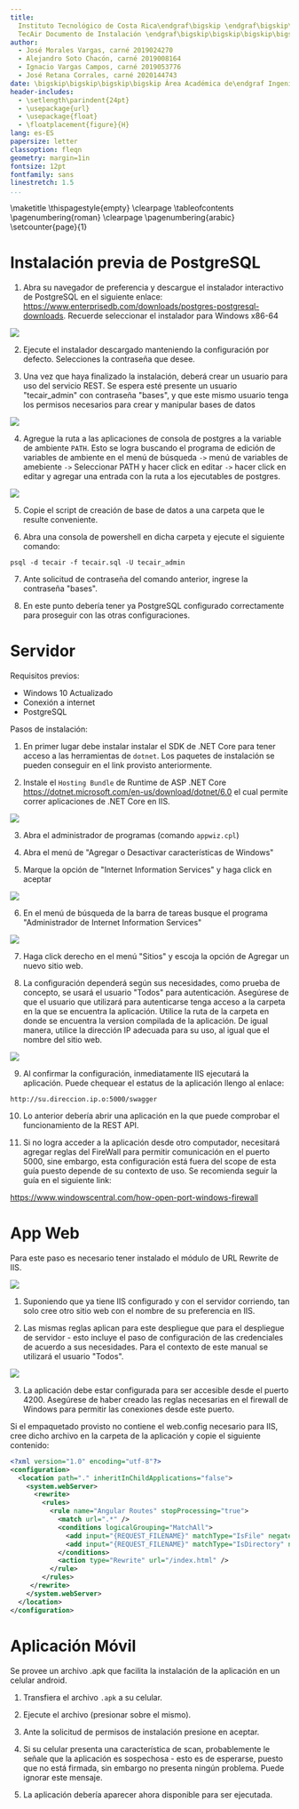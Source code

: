```yaml
---
title:
  Instituto Tecnológico de Costa Rica\endgraf\bigskip \endgraf\bigskip\bigskip\
  TecAir Documento de Instalación \endgraf\bigskip\bigskip\bigskip\bigskip
author:
  - José Morales Vargas, carné 2019024270
  - Alejandro Soto Chacón, carné 2019008164
  - Ignacio Vargas Campos, carné 2019053776
  - José Retana Corrales, carné 2020144743
date: \bigskip\bigskip\bigskip\bigskip Área Académica de\endgraf Ingeniería en Computadores \endgraf\bigskip\bigskip\ Bases de Datos \endgraf  (CE3101) \endgraf\bigskip\bigskip Profesor Marco Rivera Meneses \endgraf\vfill  Semestre I 2022
header-includes:
  - \setlength\parindent{24pt}
  - \usepackage{url}
  - \usepackage{float}
  - \floatplacement{figure}{H}
lang: es-ES
papersize: letter
classoption: fleqn
geometry: margin=1in
fontsize: 12pt
fontfamily: sans
linestretch: 1.5
...
```


\maketitle
\thispagestyle{empty}
\clearpage
\tableofcontents
\pagenumbering{roman}
\clearpage
\pagenumbering{arabic}
\setcounter{page}{1}


# Instalación previa de PostgreSQL

1. Abra su navegador de preferencia y descargue el instalador interactivo de PostgreSQL en el siguiente enlace: <https://www.enterprisedb.com/downloads/postgres-postgresql-downloads>. Recuerde seleccionar el instalador para Windows x86-64

![](imgs/postgres.png)

2. Ejecute el instalador descargado manteniendo la configuración por defecto. Selecciones la contraseña que desee.

3. Una vez que haya finalizado la instalación, deberá crear un usuario para uso del servicio REST. Se espera esté presente un usuario "tecair\_admin" con contraseña "bases", y que este mismo usuario tenga los permisos necesarios para crear y manipular bases de datos

![](imgs/postgres_usuario.png)

4. Agregue la ruta a las aplicaciones de consola de postgres a la variable de ambiente `PATH`. Esto se logra buscando el programa de edición de variables de ambiente en el menú de búsqueda `->` menú de variables de amebiente `->` Seleccionar PATH y hacer click en editar `->` hacer click en editar y agregar una entrada con la ruta a los ejecutables de postgres.

![](imgs/postgres_pathenv.png)

5. Copie el script de creación de base de datos a una carpeta que le resulte conveniente.

6. Abra una consola de powershell en dicha carpeta y ejecute el siguiente comando:

```Shell
psql -d tecair -f tecair.sql -U tecair_admin
```

7. Ante solicitud de contraseña del comando anterior, ingrese la contraseña "bases".

8. En este punto debería tener ya PostgreSQL configurado correctamente para proseguir con las otras configuraciones. 

# Servidor 

Requisitos previos:

- Windows 10 Actualizado
- Conexión a internet
- PostgreSQL 

Pasos de instalación:

1. En primer lugar debe instalar instalar el SDK de .NET Core para tener acceso a las herramientas de `dotnet`. Los paquetes de instalación se pueden conseguir en el link provisto anteriormente.

2. Instale el `Hosting Bundle` de Runtime de ASP .NET Core  <https://dotnet.microsoft.com/en-us/download/dotnet/6.0> el cual permite correr aplicaciones de .NET Core en IIS.

![](imgs/hostingbundle.png)

3. Abra el administrador de programas (comando `appwiz.cpl`)

4. Abra el menú de "Agregar o Desactivar características de Windows"

5. Marque la opción de "Internet Information Services" y haga click en aceptar

![](imgs/iis.png)

6. En el menú de búsqueda de la barra de tareas busque el programa "Administrador de Internet Information Services"

![](imgs/adminiis.png)

7. Haga click derecho en el menú "Sitios" y escoja la opción de Agregar un nuevo sitio web.

8. La configuración dependerá según sus necesidades, como prueba de concepto, se usará el usuario "Todos" para autenticación. Asegúrese de que el usuario que utilizará para autenticarse tenga acceso a la carpeta en la que se encuentra la aplicación. Utilice la ruta de la carpeta en donde se encuentra la version compilada de la aplicación. De igual manera, utilice la dirección IP adecuada para su uso, al igual que el nombre del sitio web. 

![](imgs/config_sitio.png)

9. Al confirmar la configuración, inmediatamente IIS ejecutará la aplicación. Puede chequear el estatus de la aplicación llengo al enlace:

```
http://su.direccion.ip.o:5000/swagger
```

10. Lo anterior debería abrir una aplicación en la que puede comprobar el funcionamiento de la REST API.

11. Si no logra acceder a la aplicación desde otro computador, necesitará agregar reglas del FireWall para permitir comunicación en el puerto 5000, sine embargo, esta configuración está fuera del scope de esta guía puesto depende de su contexto de uso. Se recomienda seguir la guía en el siguiente link:

<https://www.windowscentral.com/how-open-port-windows-firewall>

# App Web

Para este paso es necesario tener instalado el módulo de URL Rewrite de IIS.

![](imgs/url_rewrite.png)

1. Suponiendo que ya tiene IIS configurado y con el servidor corriendo, tan solo cree otro sitio web con el nombre de su preferencia en IIS.

2. Las mismas reglas aplican para este despliegue que para el despliegue de servidor - esto incluye el paso de configuración de las credenciales de acuerdo a sus necesidades. Para el contexto de este manual se utilizará el usuario "Todos".

![](imgs/configwebapp.png)

3. La aplicación debe estar configurada para ser accesible desde el puerto 4200. Asegúrese de haber creado las reglas necesarias en el firewall de Windows para permitir las conexiones desde este puerto.

Si el empaquetado provisto no contiene el web.config necesario para IIS, cree dicho archivo en la carpeta de la aplicación y copie el siguiente contenido:

```XML
<?xml version="1.0" encoding="utf-8"?>
<configuration>
  <location path="." inheritInChildApplications="false">
    <system.webServer>
      <rewrite>
    	<rules>
      	  <rule name="Angular Routes" stopProcessing="true">
            <match url=".*" />
            <conditions logicalGrouping="MatchAll">
              <add input="{REQUEST_FILENAME}" matchType="IsFile" negate="true" />
              <add input="{REQUEST_FILENAME}" matchType="IsDirectory" negate="true" />
            </conditions>
            <action type="Rewrite" url="/index.html" />
      	  </rule>
    	</rules>
     </rewrite>
    </system.webServer>
  </location>
</configuration>
```

# Aplicación Móvil

Se provee un archivo .apk que facilita la instalación de la aplicación en un celular android.

1. Transfiera el archivo `.apk` a su celular. 

1. Ejecute el archivo (presionar sobre el mismo).

2. Ante la solicitud de permisos de instalación presione en aceptar.

3. Si su celular presenta una característica de scan, probablemente le señale que la aplicación es sospechosa - esto es de esperarse, puesto que no está firmada, sin embargo no presenta ningún problema. Puede ignorar este mensaje. 

4. La aplicación debería aparecer ahora disponible para ser ejecutada.


